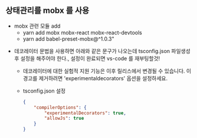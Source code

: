 ## 상태관리를 mobx 를 사용

-   mobx 관련 모듈 add
    -   yarn add mobx mobx-react mobx-react-devtools
    -   yarn add babel-preset-mobx@^1.0.3"

*   데코레이터 문법을 사용하면 아래와 같은 문구가 나오는데 tsconfig.json 파일생성 후 설정을 해주어야 한다., 설정이 완료되면 vs-code 를 재부팅할것!

    -   데코레이터에 대한 실험적 지원 기능은 이후 릴리스에서 변경될 수 있습니다. 이 경고를 제거하려면 'experimentaldecorators' 옵션을 설정하세요.

    -   tsconfig.json 설정

        ```json
        {
        	"compilerOptions": {
        		"experimentalDecorators": true,
        		"allowJs": true
        	}
        }
        ```
